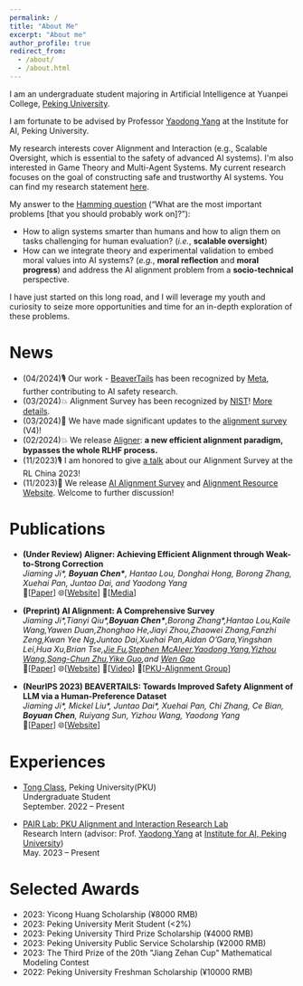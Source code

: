 ```yaml
---
permalink: /
title: "About Me"
excerpt: "About me"
author_profile: true
redirect_from: 
  - /about/
  - /about.html
---
```

I am an undergraduate student majoring in Artificial Intelligence at Yuanpei College, [Peking University](https://english.pku.edu.cn/). 

I am fortunate to be advised by Professor [Yaodong Yang](https://www.yangyaodong.com/) at the Institute for AI, Peking University.

My research interests cover Alignment and Interaction (e.g., Scalable Oversight, which is essential to the safety of advanced AI systems). I'm also interested in Game Theory and Multi-Agent Systems. My current research focuses on the goal of constructing safe and trustworthy AI systems. You can find my research statement [here](https://cby-pku.github.io//files/research_statement.pdf).

My answer to the [Hamming question](https://www.cs.virginia.edu/~robins/YouAndYourResearch.html) (“What are the most important problems [that you should probably work on]?”): 
<ul>
<li>How to align systems smarter than humans and how to align them on tasks challenging for human evaluation? (<i>i.e.</i>, <b>scalable oversight</b>)</li>
<li>How can we integrate theory and experimental validation to embed moral values into AI systems? (<i>e.g.</i>, <b>moral reflection</b> and <b>moral progress</b>) and address the AI alignment problem from a <b>socio-technical</b> perspective.</li>
</ul> 

I have just started on this long road, and I will leverage my youth and curiosity to seize more opportunities and time for an in-depth exploration of these problems.

News
======
- (04/2024)🎙️ Our work - [BeaverTails](https://github.com/PKU-Alignment/beavertails) has been recognized by [Meta](https://llama.meta.com/trust-and-safety), further contributing to AI safety research.
- (03/2024)💥 Alignment Survey has been recognized by [NIST](https://www.nist.gov/)! [More details](https://nvlpubs.nist.gov/nistpubs/ai/NIST.AI.100-2e2023.pdf?utm_source=danielmiessler.com&utm_medium=newsletter&utm_campaign=ul-no-415-it-s-raining-9-cves-40-job-loss-from-ai-invisible-prompt-injection).
- (03/2024)🚀 We have made significant updates to the [alignment survey](https://alignmentsurvey.com/) (V4)!
- (02/2024)💥 We release [Aligner](https://arxiv.org/pdf/2402.02416.pdf): **a new efficient alignment paradigm, bypasses the whole RLHF process.**
- (11/2023)🎙️ I am honored to give [a talk](https://www.bilibili.com/video/BV1rj411L7XH/?spm_id_from=333.999.0.0&vd_source=b1ff6dcfa0111e176021e49d4a0ee142) about our Alignment Survey at the RL China 2023!
- (11/2023)🚀 We release [AI Alignment Survey](https://arxiv.org/abs/2310.19852) and [Alignment Resource Website](https://alignmentsurvey.com/). Welcome to further discussion!

Publications
======
- **(Under Review) Aligner: Achieving Efficient Alignment through Weak-to-Strong Correction**
  <br/>
  _Jiaming Ji\*, **Boyuan Chen\***, Hantao Lou, Donghai Hong, Borong Zhang, Xuehai Pan, Juntao Dai, and Yaodong Yang_
  <br/>
  📄[[Paper](https://arxiv.org/pdf/2402.02416.pdf)]
  🌐[[Website](https://aligner2024.github.io/)]
  🌟[[Media](https://mp.weixin.qq.com/s/O9PP4Oc_Ee3R_HxKyd31Qg)]

- **(Preprint) AI Alignment: A Comprehensive Survey**
  <br/>
  _Jiaming Ji\*,Tianyi Qiu\*,**Boyuan Chen\***,Borong Zhang\*,Hantao Lou,Kaile Wang,Yawen Duan,Zhonghao He,Jiayi Zhou,Zhaowei Zhang,Fanzhi Zeng,Kwan Yee Ng,Juntao Dai,Xuehai Pan,Aidan O’Gara,Yingshan Lei,Hua Xu,Brian Tse,[Jie Fu](https://bigaidream.github.io/),[Stephen McAleer](https://www.andrew.cmu.edu/user/smcaleer/),[Yaodong Yang](https://www.yangyaodong.com/),[Yizhou Wang](https://cfcs.pku.edu.cn/english/people/faculty/yizhouwang/index.htm),[Song-Chun Zhu](https://zhusongchun.net/),[Yike Guo](https://cse.hkust.edu.hk/admin/people/faculty/profile/yikeguo),and [Wen Gao](https://idm.pku.edu.cn/info/1017/1041.htm)_
  <br/>
  📄[[Paper](https://arxiv.org/abs/2310.19852)]
  🌐[[Website](https://alignmentsurvey.com/)]
  🎥[[Video](https://www.bilibili.com/video/BV1rj411L7XH/?spm_id_from=333.999.0.0&vd_source=b1ff6dcfa0111e176021e49d4a0ee142)]
  🌟[[PKU-Alignment Group](https://github.com/PKU-Alignment)]

- **(NeurIPS 2023) BEAVERTAILS: Towards Improved Safety Alignment of LLM via a Human-Preference Dataset**
  <br/>
  _Jiaming Ji\*, Mickel Liu\*, Juntao Dai\*, Xuehai Pan, Chi Zhang, Ce Bian, **Boyuan Chen**, Ruiyang Sun, Yizhou Wang, Yaodong Yang_
  <br/>
  📄[[Paper](https://openreview.net/pdf?id=g0QovXbFw3)]
  🌐[[Website](https://sites.google.com/view/pku-beavertails)]

Experiences
======
- [Tong Class](https://tongclass.ac.cn/about/), Peking University(PKU)
  <br/>
  Undergraduate Student 
  <br/>
  September. 2022 – Present
  
- [PAIR Lab: PKU Alignment and Interaction Research Lab](https://pair-lab.com/)
  <br/>
  Research Intern (advisor: Prof. [Yaodong Yang](https://www.yangyaodong.com/) at [Institute for AI, Peking University](https://www.ai.pku.edu.cn/))
  <br/>
  May. 2023 – Present

Selected Awards
======
- 2023: Yicong Huang Scholarship (¥8000 RMB)
- 2023: Peking University Merit Student (<2%)
- 2023: Peking University Third Prize Scholarship (¥4000 RMB)
- 2023: Peking University Public Service Scholarship (¥2000 RMB)
- 2023: The Third Prize of the 20th "Jiang Zehan Cup" Mathematical Modeling Contest
- 2022: Peking University Freshman Scholarship (¥10000 RMB)
